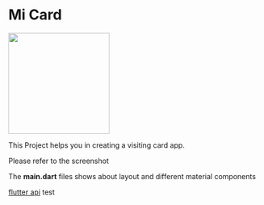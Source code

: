 
# Mi Card
<img src="https://github.com/suryareddy3301/flutter_mi_card/blob/master/Screenshot_20200513_174617.jpg" width="200">

This Project helps you in creating a visiting card app.

Please refer to the screenshot

The **main.dart** files shows about layout and different material components

[flutter api](https://api.flutter.dev/)
test
